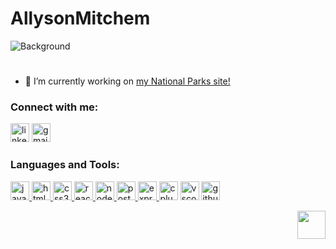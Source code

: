 # AllysonMitchem
![Background](https://res.cloudinary.com/fsa2/image/upload/v1689719386/portfolio%20site%20images/Project%20Images/backGroundGH_ffi1ec.png)
#
 <!-- <h1 align="center">Hi 👋, I'm Allyson Mitchem!</h1>
  <h3 align="center">A junior full stack developer currently living in Utah ⛰️</h3> -->

 - 🔭 I’m currently working on [my National Parks site!](https://github.com/allymitchem/nationalParks) 

<!-- - 🌱 I’m currently learning **C++** -->

<h3 align="left">Connect with me:</h3>
<p align="left">
  <a href="https://www.linkedin.com/in/allysonmitchem/"><img src="https://img.shields.io/badge/LinkedIn-0077B5?style=for-the-badge&logo=linkedin&logoColor=white" alt="linkedIn" height="30"></a>
   <a href="mailto: allysonmitchem@gmail.com"><img src="https://img.shields.io/badge/Gmail-D14836?style=for-the-badge&logo=gmail&logoColor=white" alt="gmail" height="30"></a>
 
</p>

<h3 align="left">Languages and Tools:</h3>
<p align="left"> 
 <a href="https://developer.mozilla.org/en-US/docs/Web/JavaScript" target="_blank" rel="noreferrer"> <img src="https://img.shields.io/badge/JavaScript-323330?style=for-the-badge&logo=javascript&logoColor=F7DF1E" alt="javascript" height="30"/> </a> <a href="https://www.w3schools.com/cpp/" target="_blank" rel="noreferrer"> <a href="https://www.w3.org/html/" target="_blank" rel="noreferrer"> <img src="https://img.shields.io/badge/HTML5-E34F26?style=for-the-badge&logo=html5&logoColor=white" alt="html5"  height="30"/> </a> <a href="https://www.w3schools.com/css/" target="_blank" rel="noreferrer"> <img src="https://img.shields.io/badge/CSS3-1572B6?style=for-the-badge&logo=css3&logoColor=white" alt="css3" height="30"/> </a> <a href="https://reactjs.org/" target="_blank" rel="noreferrer"> <img src="https://img.shields.io/badge/React-20232A?style=for-the-badge&logo=react&logoColor=61DAFB" alt="react"  height="30"/> </a>    <a href="https://nodejs.org" target="_blank" rel="noreferrer"> <img src="https://img.shields.io/badge/Node.js-339933?style=for-the-badge&logo=nodedotjs&logoColor=white" alt="nodejs" height="30"/> </a> <a href="https://www.postgresql.org" target="_blank" rel="noreferrer"> <img src="https://img.shields.io/badge/PostgreSQL-316192?style=for-the-badge&logo=postgresql&logoColor=white" alt="postgresql"  height="30"/> </a> <a href="https://expressjs.com" target="_blank" rel="noreferrer"> <img src="https://img.shields.io/badge/Express.js-000000?style=for-the-badge&logo=express&logoColor=white" alt="express"  height="30"/> </a>  <img src="https://img.shields.io/badge/C%2B%2B-00599C?style=for-the-badge&logo=c%2B%2B&logoColor=white" alt="cplusplus"  height="30"/>   <a href="https://code.visualstudio.com/" target="_blank"><img src="https://img.shields.io/badge/Visual_Studio_Code-0078D4?style=for-the-badge&logo=visual%20studio%20code&logoColor=white" alt="vscode" height="30"/></a> <a href="https://github.com/" target="_blank"><img src="https://img.shields.io/badge/GitHub-100000?style=for-the-badge&logo=github&logoColor=white" alt="github" height="30"/></a> </p>

<p align="right" >
  <img src="https://res.cloudinary.com/fsa2/image/upload/v1689731990/portfolio%20site%20images/Project%20Images/stars3-_eaoxh0.png"  height="45" />
</p>

<!-- <p>&nbsp;<img align="center" src="https://github-readme-stats.vercel.app/api?username=allymitchem&hide=stars&theme=aura_dark&show_icons=true&locale=en" alt="allymitchem" /></p> -->



